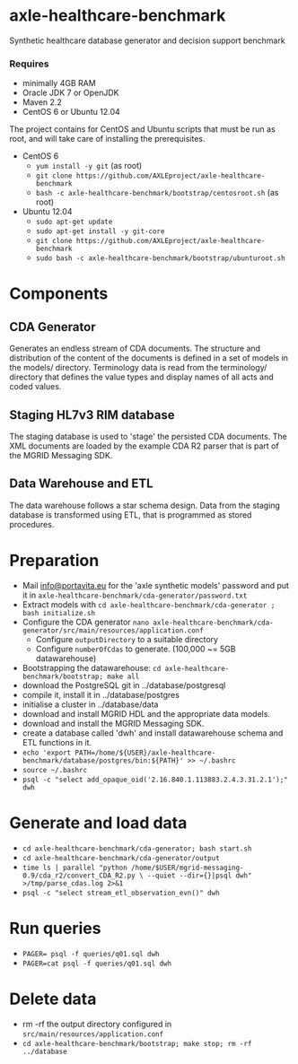 # axle-healthcare-benchmark #

Synthetic healthcare database generator and decision support benchmark

### Requires ###
* minimally 4GB RAM
* Oracle JDK 7 or OpenJDK
* Maven 2.2
* CentOS 6 or Ubuntu 12.04

The project contains for CentOS and Ubuntu scripts that must be run as root,
and will take care of installing the prerequisites.

* CentOS 6
  * `yum install -y git` (as root)
  * `git clone https://github.com/AXLEproject/axle-healthcare-benchmark`
  * `bash -c axle-healthcare-benchmark/bootstrap/centosroot.sh` (as root)
* Ubuntu 12.04
  * `sudo apt-get update`
  * `sudo apt-get install -y git-core`
  * `git clone https://github.com/AXLEproject/axle-healthcare-benchmark`
  * `sudo bash -c axle-healthcare-benchmark/bootstrap/ubunturoot.sh`

# Components #

## CDA Generator ##

Generates an endless stream of CDA documents.  The structure and distribution
of the content of the documents is defined in a set of models in the models/
directory.  Terminology data is read from the terminology/ directory that
defines the value types and display names of all acts and coded values.

## Staging HL7v3 RIM database ##

The staging database is used to 'stage' the persisted CDA documents.  The XML
documents are loaded by the example CDA R2 parser that is part of the MGRID
Messaging SDK.

## Data Warehouse and ETL ##

The data warehouse follows a star schema design.  Data from the staging
database is transformed using ETL, that is programmed as stored procedures.

# Preparation #

* Mail info@portavita.eu for the 'axle synthetic models' password and put it in
  `axle-healthcare-benchmark/cda-generator/password.txt`
* Extract models with `cd axle-healthcare-benchmark/cda-generator ; bash initialize.sh`
* Configure the CDA generator
  `nano axle-healthcare-benchmark/cda-generator/src/main/resources/application.conf`
  * Configure `outputDirectory` to a suitable directory
  * Configure `numberOfCdas` to generate. (100,000 ~= 5GB datawarehouse)
* Bootstrapping the datawarehouse:
 `cd axle-healthcare-benchmark/bootstrap; make all`
 * download the PostgreSQL git in ../database/postgresql
 * compile it, install it in ../database/postgres
 * initialise a cluster in ../database/data
 * download and install MGRID HDL and the appropriate data models.
 * download and install the MGRID Messaging SDK.
 * create a database called 'dwh' and install datawarehouse schema
   and ETL functions in it.
* `echo 'export PATH=/home/${USER}/axle-healthcare-benchmark/database/postgres/bin:${PATH}' >> ~/.bashrc`
* `source ~/.bashrc`
* `psql -c "select add_opaque_oid('2.16.840.1.113883.2.4.3.31.2.1');" dwh`

# Generate and load data #
* `cd axle-healthcare-benchmark/cda-generator; bash start.sh`
* `cd axle-healthcare-benchmark/cda-generator/output`
* `time ls | parallel "python /home/$USER/mgrid-messaging-0.9/cda_r2/convert_CDA_R2.py \
	--quiet --dir={}|psql dwh" >/tmp/parse_cdas.log 2>&1`
* `psql -c "select stream_etl_observation_evn()" dwh`

# Run queries #
* `PAGER= psql -f queries/q01.sql dwh`
* `PAGER=cat psql -f queries/q01.sql dwh`

# Delete data #
* rm -rf the output directory configured in `src/main/resources/application.conf`
* `cd axle-healthcare-benchmark/bootstrap; make stop; rm -rf ../database`
